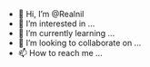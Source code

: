 - 👋 Hi, I’m @Realnil
- 👀 I’m interested in ...
- 🌱 I’m currently learning ...
- 💞️ I’m looking to collaborate on ...
- 📫 How to reach me ...

<!---
Realnil/Realnil is a ✨ special ✨ repository because its `README.md` (this file) appears on your GitHub profile.
You can click the Preview link to take a look at your changes.
--->
